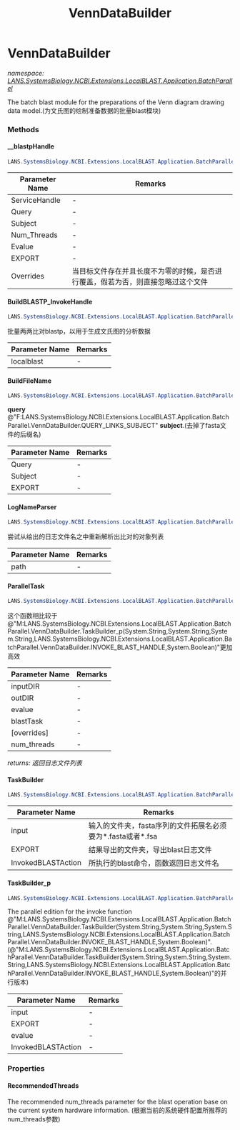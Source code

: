 ﻿---
title: VennDataBuilder
---

# VennDataBuilder
_namespace: [LANS.SystemsBiology.NCBI.Extensions.LocalBLAST.Application.BatchParallel](N-LANS.SystemsBiology.NCBI.Extensions.LocalBLAST.Application.BatchParallel.html)_

The batch blast module for the preparations of the Venn diagram drawing data model.(为文氏图的绘制准备数据的批量blast模块)

### Methods

#### __blastpHandle
```csharp
LANS.SystemsBiology.NCBI.Extensions.LocalBLAST.Application.BatchParallel.VennDataBuilder.__blastpHandle(LANS.SystemsBiology.NCBI.Extensions.LocalBLAST.Programs.BLASTPlus,System.String,System.String,System.Int32,System.String,System.String,System.Boolean)
```


|Parameter Name|Remarks|
|--------------|-------|
|ServiceHandle|-|
|Query|-|
|Subject|-|
|Num_Threads|-|
|Evalue|-|
|EXPORT|-|
|Overrides|当目标文件存在并且长度不为零的时候，是否进行覆盖，假若为否，则直接忽略过这个文件|


#### BuildBLASTP_InvokeHandle
```csharp
LANS.SystemsBiology.NCBI.Extensions.LocalBLAST.Application.BatchParallel.VennDataBuilder.BuildBLASTP_InvokeHandle(LANS.SystemsBiology.NCBI.Extensions.LocalBLAST.Programs.BLASTPlus)
```
批量两两比对blastp，以用于生成文氏图的分析数据

|Parameter Name|Remarks|
|--------------|-------|
|localblast|-|


#### BuildFileName
```csharp
LANS.SystemsBiology.NCBI.Extensions.LocalBLAST.Application.BatchParallel.VennDataBuilder.BuildFileName(System.String,System.String,System.String)
```
**query** @"F:LANS.SystemsBiology.NCBI.Extensions.LocalBLAST.Application.BatchParallel.VennDataBuilder.QUERY_LINKS_SUBJECT" **subject**.(去掉了fasta文件的后缀名)

|Parameter Name|Remarks|
|--------------|-------|
|Query|-|
|Subject|-|
|EXPORT|-|


#### LogNameParser
```csharp
LANS.SystemsBiology.NCBI.Extensions.LocalBLAST.Application.BatchParallel.VennDataBuilder.LogNameParser(System.String)
```
尝试从给出的日志文件名之中重新解析出比对的对象列表

|Parameter Name|Remarks|
|--------------|-------|
|path|-|


#### ParallelTask
```csharp
LANS.SystemsBiology.NCBI.Extensions.LocalBLAST.Application.BatchParallel.VennDataBuilder.ParallelTask(System.String,System.String,System.String,LANS.SystemsBiology.NCBI.Extensions.LocalBLAST.Application.BatchParallel.VennDataBuilder.INVOKE_BLAST_HANDLE,System.Boolean,System.Int32)
```
这个函数相比较于@"M:LANS.SystemsBiology.NCBI.Extensions.LocalBLAST.Application.BatchParallel.VennDataBuilder.TaskBuilder_p(System.String,System.String,System.String,LANS.SystemsBiology.NCBI.Extensions.LocalBLAST.Application.BatchParallel.VennDataBuilder.INVOKE_BLAST_HANDLE,System.Boolean)"更加高效

|Parameter Name|Remarks|
|--------------|-------|
|inputDIR|-|
|outDIR|-|
|evalue|-|
|blastTask|-|
|[overrides]|-|
|num_threads|-|

_returns: 返回日志文件列表_

#### TaskBuilder
```csharp
LANS.SystemsBiology.NCBI.Extensions.LocalBLAST.Application.BatchParallel.VennDataBuilder.TaskBuilder(System.String,System.String,System.String,LANS.SystemsBiology.NCBI.Extensions.LocalBLAST.Application.BatchParallel.VennDataBuilder.INVOKE_BLAST_HANDLE,System.Boolean)
```


|Parameter Name|Remarks|
|--------------|-------|
|input|输入的文件夹，fasta序列的文件拓展名必须要为*.fasta或者*.fsa|
|EXPORT|结果导出的文件夹，导出blast日志文件|
|InvokedBLASTAction|所执行的blast命令，函数返回日志文件名|


#### TaskBuilder_p
```csharp
LANS.SystemsBiology.NCBI.Extensions.LocalBLAST.Application.BatchParallel.VennDataBuilder.TaskBuilder_p(System.String,System.String,System.String,LANS.SystemsBiology.NCBI.Extensions.LocalBLAST.Application.BatchParallel.VennDataBuilder.INVOKE_BLAST_HANDLE,System.Boolean)
```
The parallel edition for the invoke function @"M:LANS.SystemsBiology.NCBI.Extensions.LocalBLAST.Application.BatchParallel.VennDataBuilder.TaskBuilder(System.String,System.String,System.String,LANS.SystemsBiology.NCBI.Extensions.LocalBLAST.Application.BatchParallel.VennDataBuilder.INVOKE_BLAST_HANDLE,System.Boolean)".(@"M:LANS.SystemsBiology.NCBI.Extensions.LocalBLAST.Application.BatchParallel.VennDataBuilder.TaskBuilder(System.String,System.String,System.String,LANS.SystemsBiology.NCBI.Extensions.LocalBLAST.Application.BatchParallel.VennDataBuilder.INVOKE_BLAST_HANDLE,System.Boolean)"的并行版本)

|Parameter Name|Remarks|
|--------------|-------|
|input|-|
|EXPORT|-|
|evalue|-|
|InvokedBLASTAction|-|




### Properties

#### RecommendedThreads
The recommended num_threads parameter for the blast operation base on the current system hardware information.
 (根据当前的系统硬件配置所推荐的num_threads参数)

